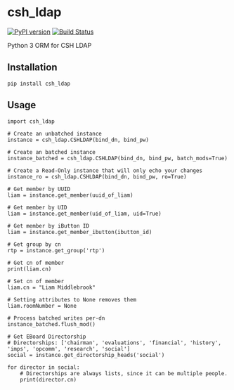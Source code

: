 # csh_ldap

[![PyPI version](https://badge.fury.io/py/csh_ldap.svg)](https://badge.fury.io/py/csh_ldap)
[![Build Status](https://travis-ci.org/liam-middlebrook/csh_ldap.svg?branch=master)](https://travis-ci.org/liam-middlebrook/csh_ldap)

Python 3 ORM for CSH LDAP


## Installation

`pip install csh_ldap`


## Usage

```
import csh_ldap

# Create an unbatched instance
instance = csh_ldap.CSHLDAP(bind_dn, bind_pw)

# Create an batched instance
instance_batched = csh_ldap.CSHLDAP(bind_dn, bind_pw, batch_mods=True)

# Create a Read-Only instance that will only echo your changes
instance_ro = csh_ldap.CSHLDAP(bind_dn, bind_pw, ro=True)

# Get member by UUID
liam = instance.get_member(uuid_of_liam)

# Get member by UID
liam = instance.get_member(uid_of_liam, uid=True)

# Get member by iButton ID
liam = instance.get_member_ibutton(ibutton_id)

# Get group by cn
rtp = instance.get_group('rtp')

# Get cn of member
print(liam.cn)

# Set cn of member
liam.cn = "Liam Middlebrook"

# Setting attributes to None removes them
liam.roomNumber = None

# Process batched writes per-dn
instance_batched.flush_mod()

# Get EBoard Directorship
# Directorships: ['chairman', 'evaluations', 'financial', 'history', 'imps', 'opcomm', 'research', 'social']
social = instance.get_directorship_heads('social')

for director in social:
    # Directorships are always lists, since it can be multiple people.
    print(director.cn)

```
